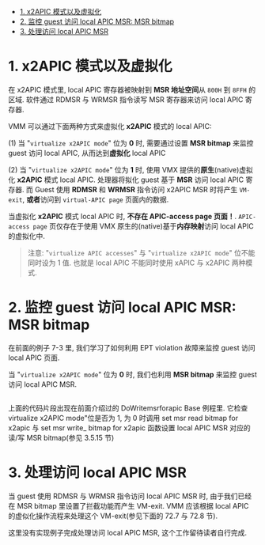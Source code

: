 
<!-- @import "[TOC]" {cmd="toc" depthFrom=1 depthTo=6 orderedList=false} -->

<!-- code_chunk_output -->

- [1. x2APIC 模式以及虚拟化](#1-x2apic-模式以及虚拟化)
- [2. 监控 guest 访问 local APIC MSR: MSR bitmap](#2-监控-guest-访问-local-apic-msr-msr-bitmap)
- [3. 处理访问 local APIC MSR](#3-处理访问-local-apic-msr)

<!-- /code_chunk_output -->

# 1. x2APIC 模式以及虚拟化

在 x2APIC 模式里, local APIC 寄存器被映射到 **MSR 地址空间**从 `800H` 到 `8FFH` 的区域. 软件通过 RDMSR 与 WRMSR 指令读写 MSR 寄存器来访问 local APIC 寄存器.

VMM 可以通过下面两种方式来虚拟化 **x2APIC** 模式的 local APIC:

(1) 当 "`virtualize x2APIC mode`" 位为 **0** 时, 需要通过设置 **MSR bitmap** 来监控 guest 访问 local APIC, 从而达到**虚拟化** local APIC

(2) 当 "`virtualize x2APIC mode`" 位为 **1** 时, 使用 VMX 提供的**原生**(native)虚拟化 **x2APIC** 模式 local APIC. 处理器将拟化 guest 基于 **MSR** 访问 local APIC 寄存器.  而 Guest 使用 **RDMSR** 和 **WRMSR** 指令访问 x2APIC MSR 时将产生 `VM-exit`, **或者**访问到 `virtual-APIC page` 页面内的数据.

当虚拟化 **x2APIC** 模式 local APIC 时, **不存在 APIC-access page 页面！**. `APIC-access page` 页仅存在于使用 VMX 原生的(native)基于**内存映射**访问 local APIC 的虚拟化中.

>注意: "`virtualize APIC accesses`" 与 "`virtualize x2APIC mode`" 位不能同时设为 1 值. 也就是 local APIC 不能同时使用 xAPIC 与 x2APIC 两种模式.

# 2. 监控 guest 访问 local APIC MSR: MSR bitmap

在前面的例子 7-3 里, 我们学习了如何利用 EPT violation 故障来监控 guest 访问 local APIC 页面.

当 "`virtualize x2APIC mode`" 位为 **0** 时, 我们也利用 **MSR bitmap** 来监控 guest 访问 local APIC MSR.

```x86asm

```

上面的代码片段出现在前面介绍过的 DoWritemsrforapic Base 例程里. 它检查  virtualize x2APIC mode"位是否为 1, 为 0 时调用 set msr read bitmap for x2apic 与  set msr write_ bitmap for x2apic 函数设置 local APIC MSR 对应的读/写 MSR bitmap(参见 3.5.15 节)

# 3. 处理访问 local APIC MSR

当 guest 使用 RDMSR 与 WRMSR 指令访问 local APIC MSR 时, 由于我们已经在 MSR bitmap 里设置了拦截功能而产生 VM-exit. VMM 应该根据 local APIC 的虚似化操作流程来处理这个 VM-exit(参见下面的 72.7 与 72.8 节).

这里没有实现例子完成处理访问 local APIC MSR, 这个工作留待读者自行完成.
